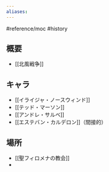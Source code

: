 ```yaml
---
aliases:
---
```

#reference/moc #history 
## 概要
- [[北風戦争]]

## キャラ
- [[イライジャ・ノースウィンド]]
- [[テッド・マーソン]]
- [[アンドレ・サルベ]]
- [[エステバン・カルデロン]]（間接的）

## 場所
- [[聖フィロメナの教会]]
- 
